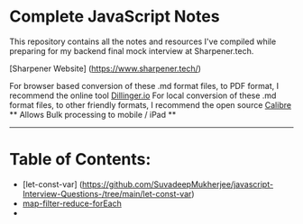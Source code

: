 # Complete JavaScript  Notes



This repository contains all the notes and resources I've compiled while preparing for my backend final mock interview at Sharpener.tech. 

[Sharpener Website] (https://www.sharpener.tech/)



For browser based conversion of these .md format files, to PDF format, I recommend the online tool [Dillinger.io](https://dillinger.io/) For local conversion of these .md format files, to other friendly formats, I recommend the open source [Calibre](https://calibre-ebook.com/) ** Allows Bulk processing to mobile / iPad **

------

# Table of Contents:



- [let-const-var] (https://github.com/SuvadeepMukherjee/javascript-Interview-Questions-/tree/main/let-const-var)
-  [map-filter-reduce-forEach](https://github.com/SuvadeepMukherjee/javascript-Interview-Questions-/tree/main/map-filter-reduce-forEach)
- 
